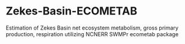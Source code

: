 # Zekes-Basin-ECOMETAB
Estimation of Zekes Basin net ecosystem metabolism, gross primary production, respiration utilizing NCNERR SWMPr ecometab package
